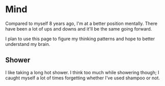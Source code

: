 # Mind

Compared to myself 8 years ago, I'm at a better position mentally.
There have been a lot of ups and downs and it'll be the same going forward.

I plan to use this page to figure my thinking patterns and hope to better understand my brain.

## Shower

I like taking a long hot shower.
I think too much while showering though; I caught myself a lot of times forgetting whether I've used shampoo or not.